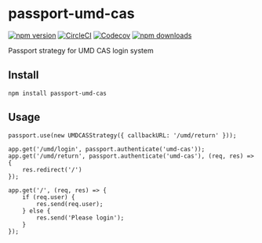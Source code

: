 # passport-umd-cas

[![npm version](https://img.shields.io/npm/v/passport-umd-cas)](https://www.npmjs.com/package/passport-umd-cas)
[![CircleCI](https://img.shields.io/circleci/build/github/jasmaa/passport-umd-cas)](https://circleci.com/gh/jasmaa/passport-umd-cas)
[![Codecov](https://img.shields.io/codecov/c/github/jasmaa/passport-umd-cas)](https://codecov.io/gh/jasmaa/passport-umd-cas)
[![npm downloads](https://img.shields.io/npm/dt/passport-umd-cas)](https://www.npmjs.com/package/passport-umd-cas)

Passport strategy for UMD CAS login system

## Install
    npm install passport-umd-cas

## Usage
    passport.use(new UMDCASStrategy({ callbackURL: '/umd/return' }));

    app.get('/umd/login', passport.authenticate('umd-cas'));
    app.get('/umd/return', passport.authenticate('umd-cas'), (req, res) => {
        res.redirect('/')
    });

    app.get('/', (req, res) => {
        if (req.user) {
            res.send(req.user);
        } else {
            res.send('Please login');
        }
    });
